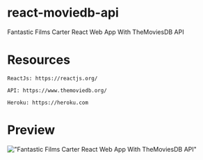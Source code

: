 # react-moviedb-api

   Fantastic Films Carter React Web App With TheMoviesDB API


# Resources

    ReactJs: https://reactjs.org/

    API: https://www.themoviedb.org/

    Heroku: https://heroku.com

# Preview

!["Fantastic Films Carter React Web App With TheMoviesDB API"](https://fantastic-films-carter.herokuapp.com/g "Fantastic Films Carter React Web App With TheMoviesDB API")

